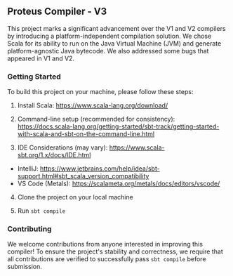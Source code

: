 ## Proteus Compiler - V3 
 
This project marks a significant advancement over the V1 and V2 compilers by introducing a platform-independent compilation solution. 
We chose Scala for its ability to run on the Java Virtual Machine (JVM) and generate platform-agnostic Java bytecode.
We also addressed some bugs that appeared in V1 and V2. 

### Getting Started

To build this project on your machine, please follow these steps:

1. Install Scala: https://www.scala-lang.org/download/

2. Command-line setup (recommended for consistency): https://docs.scala-lang.org/getting-started/sbt-track/getting-started-with-scala-and-sbt-on-the-command-line.html

3. IDE Considerations (may vary): https://www.scala-sbt.org/1.x/docs/IDE.html
- IntelliJ: https://www.jetbrains.com/help/idea/sbt-support.html#sbt_scala_version_compatibility
- VS Code (Metals): https://scalameta.org/metals/docs/editors/vscode/

4. Clone the project on your local machine

5. Run `sbt compile`

### Contributing

We welcome contributions from anyone interested in improving this compiler!
To ensure the project's stability and correctness, we require that all contributions are verified to successfully pass `sbt compile` before submission.